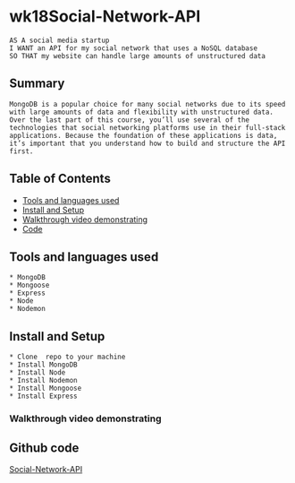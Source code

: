 # wk18Social-Network-API

```
AS A social media startup
I WANT an API for my social network that uses a NoSQL database
SO THAT my website can handle large amounts of unstructured data

```

## Summary
```
MongoDB is a popular choice for many social networks due to its speed with large amounts of data and flexibility with unstructured data. Over the last part of this course, you’ll use several of the technologies that social networking platforms use in their full-stack applications. Because the foundation of these applications is data, it’s important that you understand how to build and structure the API first.
```
## Table of Contents

- [Tools and languages used](#tools-and-languages-used)
- [Install and Setup](#install-and-setup)
- [Walkthrough video demonstrating](#walkthrough-video-demonstrating)
- [Code](#github-code)

## Tools and languages used
```
* MongoDB
* Mongoose
* Express
* Node
* Nodemon
```

## Install and Setup
```
* Clone  repo to your machine
* Install MongoDB 
* Install Node 
* Install Nodemon 
* Install Mongoose 
* Install Express 
```
### Walkthrough video demonstrating




## Github code

<a href="https://github.com/elsa5152/wk18Social-Network-API.git" >Social-Network-API</a>
